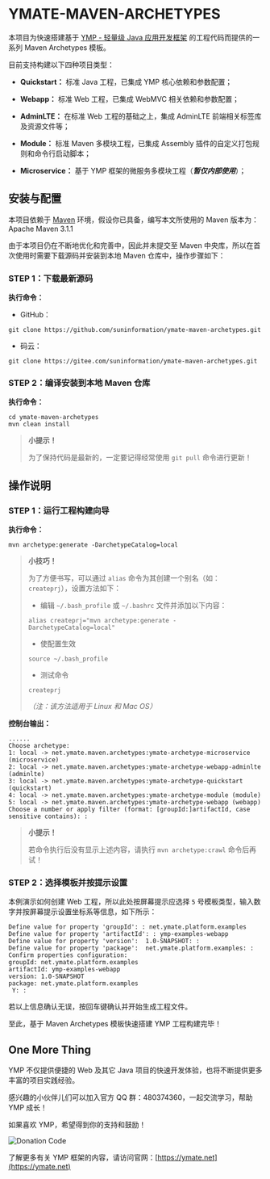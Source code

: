 # YMATE-MAVEN-ARCHETYPES

本项目为快速搭建基于 [YMP - 轻量级 Java 应用开发框架](https://ymate.net/) 的工程代码而提供的一系列 Maven Archetypes 模板。



目前支持构建以下四种项目类型：

- **Quickstart：** 标准 Java 工程，已集成 YMP 核心依赖和参数配置；

- **Webapp：** 标准 Web 工程，已集成 WebMVC 相关依赖和参数配置；

- **AdminLTE：** 在标准 Web 工程的基础之上，集成 AdminLTE 前端相关标签库及资源文件等；

- **Module：** 标准 Maven 多模块工程，已集成 Assembly 插件的自定义打包规则和命令行启动脚本；

- **Microservice：** 基于 YMP 框架的微服务多模块工程（***暂仅内部使用***）；



## 安装与配置

本项目依赖于 [Maven](http://maven.apache.org/) 环境，假设你已具备，编写本文所使用的 Maven 版本为：Apache Maven 3.1.1

由于本项目仍在不断地优化和完善中，因此并未提交至 Maven 中央库，所以在首次使用时需要下载源码并安装到本地 Maven 仓库中，操作步骤如下：



### STEP 1：下载最新源码



**执行命令：**

- GitHub：

```shell
git clone https://github.com/suninformation/ymate-maven-archetypes.git
```

- 码云：

```shell
git clone https://gitee.com/suninformation/ymate-maven-archetypes.git
```



### STEP 2：编译安装到本地 Maven 仓库



**执行命令：**

```shell
cd ymate-maven-archetypes
mvn clean install
```



> **小提示！**
>
> 为了保持代码是最新的，一定要记得经常使用 `git pull` 命令进行更新！



## 操作说明



### STEP 1：运行工程构建向导

**执行命令：**

```shell
mvn archetype:generate -DarchetypeCatalog=local
```



> **小技巧！**
>
> 为了方便书写，可以通过 `alias` 命令为其创建一个别名（如：`createprj`），设置方法如下：
>
> - 编辑 `~/.bash_profile` 或 `~/.bashrc` 文件并添加以下内容：
>
> ```shell
> alias createprj="mvn archetype:generate -DarchetypeCatalog=local"
> ```
>
> - 使配置生效
>
> ```shell
> source ~/.bash_profile
> ```
>
> - 测试命令
>
> ```shell
> createprj
> ```
>
> *（注：该方法适用于 Linux 和 Mac OS）*



**控制台输出：**

```shell
......
Choose archetype:
1: local -> net.ymate.maven.archetypes:ymate-archetype-microservice (microservice)
2: local -> net.ymate.maven.archetypes:ymate-archetype-webapp-adminlte (adminlte)
3: local -> net.ymate.maven.archetypes:ymate-archetype-quickstart (quickstart)
4: local -> net.ymate.maven.archetypes:ymate-archetype-module (module)
5: local -> net.ymate.maven.archetypes:ymate-archetype-webapp (webapp)
Choose a number or apply filter (format: [groupId:]artifactId, case sensitive contains): :
```

> **小提示！**
>
> 若命令执行后没有显示上述内容，请执行 `mvn archetype:crawl` 命令后再试！



### STEP 2：选择模板并按提示设置

本例演示如何创建 Web 工程，所以此处按屏幕提示应选择 `5` 号模板类型，输入数字并按屏幕提示设置坐标系等信息，如下所示：

```shell
Define value for property 'groupId': : net.ymate.platform.examples
Define value for property 'artifactId': : ymp-examples-webapp
Define value for property 'version':  1.0-SNAPSHOT: :
Define value for property 'package':  net.ymate.platform.examples: :
Confirm properties configuration:
groupId: net.ymate.platform.examples
artifactId: ymp-examples-webapp
version: 1.0-SNAPSHOT
package: net.ymate.platform.examples
 Y: :
```

若以上信息确认无误，按回车键确认并开始生成工程文件。



至此，基于 Maven Archetypes 模板快速搭建 YMP 工程构建完毕！



## One More Thing

YMP 不仅提供便捷的 Web 及其它 Java 项目的快速开发体验，也将不断提供更多丰富的项目实践经验。

感兴趣的小伙伴儿们可以加入官方 QQ 群：480374360，一起交流学习，帮助 YMP 成长！

如果喜欢 YMP，希望得到你的支持和鼓励！

![Donation Code](https://ymate.net/img/donation_code.png)

了解更多有关 YMP 框架的内容，请访问官网：[https://ymate.net](https://ymate.net)
